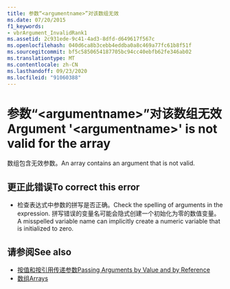```yaml
---
title: 参数“<argumentname>”对该数组无效
ms.date: 07/20/2015
f1_keywords:
- vbrArgument_InvalidRank1
ms.assetid: 2c931ede-9c41-4ad3-8dfd-d649617f567c
ms.openlocfilehash: 040d6ca8b3cebb4eddba0a8c469a77fc61b8f51f
ms.sourcegitcommit: bf5c5850654187705bc94cc40ebfb62fe346ab02
ms.translationtype: MT
ms.contentlocale: zh-CN
ms.lasthandoff: 09/23/2020
ms.locfileid: "91060388"
---
```

# <a name="argument-argumentname-is-not-valid-for-the-array"></a><span data-ttu-id="6fe37-102">参数“\<argumentname>”对该数组无效</span><span class="sxs-lookup"><span data-stu-id="6fe37-102">Argument '\<argumentname>' is not valid for the array</span></span>

<span data-ttu-id="6fe37-103">数组包含无效参数。</span><span class="sxs-lookup"><span data-stu-id="6fe37-103">An array contains an argument that is not valid.</span></span>  
  
## <a name="to-correct-this-error"></a><span data-ttu-id="6fe37-104">更正此错误</span><span class="sxs-lookup"><span data-stu-id="6fe37-104">To correct this error</span></span>  
  
- <span data-ttu-id="6fe37-105">检查表达式中参数的拼写是否正确。</span><span class="sxs-lookup"><span data-stu-id="6fe37-105">Check the spelling of arguments in the expression.</span></span> <span data-ttu-id="6fe37-106">拼写错误的变量名可能会隐式创建一个初始化为零的数值变量。</span><span class="sxs-lookup"><span data-stu-id="6fe37-106">A misspelled variable name can implicitly create a numeric variable that is initialized to zero.</span></span>  
  
## <a name="see-also"></a><span data-ttu-id="6fe37-107">请参阅</span><span class="sxs-lookup"><span data-stu-id="6fe37-107">See also</span></span>

- [<span data-ttu-id="6fe37-108">按值和按引用传递参数</span><span class="sxs-lookup"><span data-stu-id="6fe37-108">Passing Arguments by Value and by Reference</span></span>](../programming-guide/language-features/procedures/passing-arguments-by-value-and-by-reference.md)
- [<span data-ttu-id="6fe37-109">数组</span><span class="sxs-lookup"><span data-stu-id="6fe37-109">Arrays</span></span>](../programming-guide/language-features/arrays/index.md)
